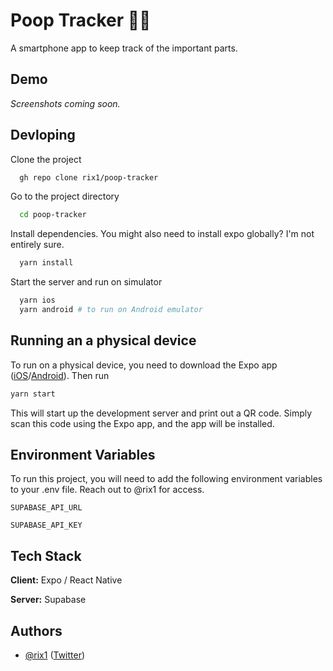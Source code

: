 # Poop Tracker 🐶💩

A smartphone app to keep track of the important parts.

## Demo

_Screenshots coming soon._

## Devloping

Clone the project

```bash
  gh repo clone rix1/poop-tracker
```

Go to the project directory

```bash
  cd poop-tracker
```

Install dependencies. You might also need to install expo globally? I'm not entirely sure.

```bash
  yarn install
```

Start the server and run on simulator

```bash
  yarn ios
  yarn android # to run on Android emulator
```

## Running an a physical device

To run on a physical device, you need to download the Expo app ([iOS](https://apps.apple.com/app/apple-store/id982107779)/[Android](https://play.google.com/store/apps/details?id=host.exp.exponent&referrer=www)). Then run

```bash
yarn start
```

This will start up the development server and print out a QR code. Simply scan this code using the Expo app, and the app will be installed.

## Environment Variables

To run this project, you will need to add the following environment variables to your .env file. Reach out to @rix1 for access.

`SUPABASE_API_URL`

`SUPABASE_API_KEY`

## Tech Stack

**Client:** Expo / React Native

**Server:** Supabase

## Authors

- [@rix1](https://www.github.com/rix1) ([Twitter](https://twitter.com/rix1))
